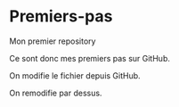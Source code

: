 # Premiers-pas
Mon premier repository

Ce sont donc mes premiers pas sur GitHub.

On modifie le fichier depuis GitHub.

On remodifie par dessus.
